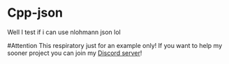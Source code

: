 # Cpp-json
Well I test if i can use nlohmann json lol

#Attention
This respiratory just for an example only! If you want to help my sooner project you can join my [Discord server](https://discord.gg/fFjUkPpHy8)!
